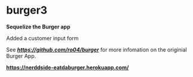# burger3

**Sequelize the Burger app**

Added a customer input form

See ***https://github.com/ro04/burger*** for more infomation on the originial Burger App. 

**https://nerddside-eatdaburger.herokuapp.com/**

